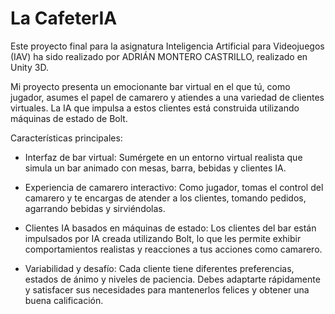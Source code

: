 # La CafeterIA

Este proyecto final para la asignatura Inteligencia Artificial para Videojuegos (IAV) ha sido realizado por ADRIÁN MONTERO CASTRILLO, realizado en Unity 3D.

Mi proyecto presenta un emocionante bar virtual en el que tú, como jugador, asumes el papel de camarero y atiendes a una variedad de clientes virtuales. La IA que impulsa a estos clientes está construida utilizando máquinas de estado de Bolt.

Características principales:

- Interfaz de bar virtual: Sumérgete en un entorno virtual realista que simula un bar animado con mesas, barra, bebidas y clientes IA.

- Experiencia de camarero interactivo: Como jugador, tomas el control del camarero y te encargas de atender a los clientes, tomando pedidos, agarrando bebidas y sirviéndolas.

- Clientes IA basados en máquinas de estado: Los clientes del bar están impulsados por IA creada utilizando Bolt, lo que les permite exhibir comportamientos realistas y reacciones a tus acciones como camarero.

- Variabilidad y desafío: Cada cliente tiene diferentes preferencias, estados de ánimo y niveles de paciencia. Debes adaptarte rápidamente y satisfacer sus necesidades para mantenerlos felices y obtener una buena calificación.
 
